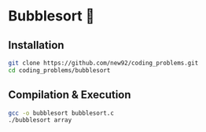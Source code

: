 # Bubblesort 🫧

## Installation

```bash
git clone https://github.com/new92/coding_problems.git
cd coding_problems/bubblesort
```

## Compilation & Execution

```bash
gcc -o bubblesort bubblesort.c
./bubblesort array
